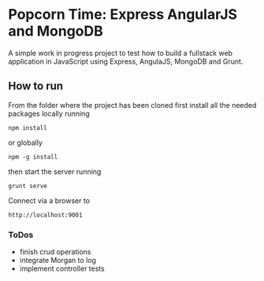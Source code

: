 Popcorn Time: Express AngularJS and MongoDB
==========================================
A simple work in progress project to test how to build a fullstack web application in JavaScript using Express, AngulaJS, MongoDB and Grunt.

## How to run
From the folder where the project has been cloned first install all the needed packages locally running

    npm install

or globally

    npm -g install

then start the server running

    grunt serve
  
Connect via a browser to

    http://localhost:9001

### ToDos
- finish crud operations
- integrate Morgan to log
- implement controller tests
